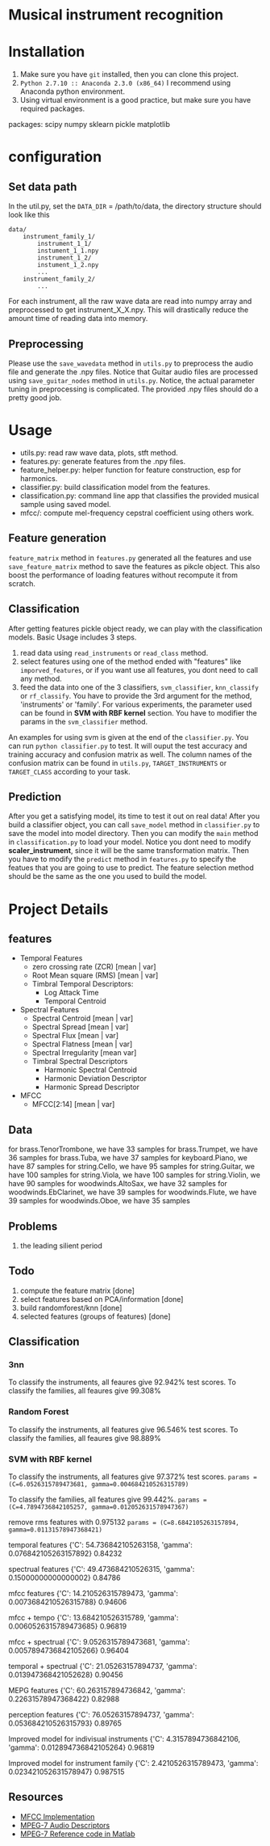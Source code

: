 # Musical instrument recognition

# Installation

1. Make sure you have `git` installed, then you can clone this project.
2. `Python 2.7.10 :: Anaconda 2.3.0 (x86_64)` I recommend using Anaconda python environment.
3. Using virtual environment is a good practice, but make sure you have required packages.

packages:
scipy
numpy
sklearn
pickle
matplotlib

# configuration

## Set data path

In the util.py, set the `DATA_DIR` = /path/to/data, the directory structure should look like this
```
data/
    instrument_family_1/
        instrument_1_1/
        instument_1_1.npy
        instrument_1_2/
        instument_1_2.npy
        ...
    instrument_family_2/
        ...
```
For each instrument, all the raw wave data are read into numpy array and preprocessed to get instrument_X_X.npy.
This will drastically reduce the amount time of reading data into memory.

## Preprocessing

Please use the `save_wavedata` method in `utils.py` to preprocess the audio file and generate the .npy files. Notice that Guitar audio files are processed using `save_guitar_nodes` method in `utils.py`.
Notice, the actual parameter tuning in preprocessing is complicated. The provided .npy files should do a pretty good job.

# Usage
 * utils.py: read raw wave data, plots, stft method.
 * features.py: generate features from the .npy files.
 * feature_helper.py: helper function for feature construction, esp for harmonics.
 * classifier.py: build classification model from the features.
 * classification.py: command line app that classifies the provided musical sample using saved model.
 * mfcc/: compute mel-frequency cepstral coefficient using others work.

## Feature generation

`feature_matrix` method in `features.py` generated all the features and use `save_feature_matrix` method to save the features as pikcle object. This also boost the performance of loading features without recompute it from scratch.

## Classification

After getting features pickle object ready, we can play with the classification models. Basic Usage includes 3 steps.
 1. read data using `read_instruments` or `read_class` method.
 2. select features using one of the method ended with "features" like `imporved_features`, or if you want use all features, you dont need to call any method.
 3. feed the data into one of the 3 classifiers, `svm_classifier`, `knn_classify` or `rf_classify`. You have to provide the 3rd argument for the method, 'instruments' or 'family'. For various experiments, the parameter used can be found in **SVM with RBF kernel** section. You have to modifier the params in the `svm_classifier` method.

An examples for using svm is given at the end of the `classifier.py`. You can run `python classifier.py` to test. It will ouput the test accuracy and training accuracy and confusion matrix as well. The column names of the confusion matrix can be found in `utils.py`, `TARGET_INSTRUMENTS` or `TARGET_CLASS` according to your task.

## Prediction

After you get a satisfying model, its time to test it out on real data! After you build a classifier object, you can call `save_model` method in `classifier.py` to save the model into model directory. Then you can modify the `main` method in `classification.py` to load your model. Notice you dont need to modify **scaler_instrument**, since it will be the same transformation matrix. Then you have to modify the `predict` method in `features.py` to specify the featues that you are going to use to predict. The feature selection method should be the same as the one you used to build the model.


# Project Details
## features

 * Temporal Features
    + zero crossing rate (ZCR) [mean | var]
    + Root Mean square (RMS) [mean | var]
    + Timbral Temporal Descriptors:
        - Log Attack Time
        - Temporal Centroid
 * Spectral Features
    + Spectral Centroid [mean | var]
    + Spectral Spread [mean | var]
    + Spectral Flux [mean | var]
    + Spectral Flatness [mean | var]
    + Spectral Irregularity [mean var]
    + Timbral Spectral Descriptors
        - Harmonic Spectral Centroid
        - Harmonic Deviation Descriptor
        - Harmonic Spread Descriptor
 * MFCC
    + MFCC[2:14] [mean | var]

## Data

for brass.TenorTrombone, we have 33 samples
for brass.Trumpet, we have 36 samples
for brass.Tuba, we have 37 samples
for keyboard.Piano, we have 87 samples
for string.Cello, we have 95 samples
for string.Guitar, we have 100 samples
for string.Viola, we have 100 samples
for string.Violin, we have 90 samples
for woodwinds.AltoSax, we have 32 samples
for woodwinds.EbClarinet, we have 39 samples
for woodwinds.Flute, we have 39 samples
for woodwinds.Oboe, we have 35 samples

## Problems
1. the leading silient period

## Todo
1. compute the feature matrix [done]
2. select features based on PCA/information [done]
3. build randomforest/knn [done]
4. selected features (groups of features) [done]


## Classification
### 3nn
To classify the instruments, all feaures give 92.942% test scores.
To classify the families, all feaures give 99.308%

### Random Forest
To classify the instruments, all features give 96.546% test scores.
To classify the families, all feaures give 98.889%


### SVM with RBF kernel
To classify the instruments, all features give 97.372% test scores.
    `params = (C=6.0526315789473681, gamma=0.004684210526315789)`

To classify the families, all features give 99.442%.
    `params = (C=4.7894736842105257, gamma=0.012052631578947367)`

remove rms features with 0.975132
    `params = (C=8.6842105263157894, gamma=0.01131578947368421)`

temporal features
{'C': 54.736842105263158, 'gamma': 0.076842105263157892}
0.84232

spectrual features
{'C': 49.473684210526315, 'gamma': 0.15000000000000002}
0.84786

mfcc features
{'C': 14.210526315789473, 'gamma': 0.0073684210526315788}
0.94606

mfcc + tempo
{'C': 13.684210526315789, 'gamma': 0.0060526315789473685}
0.96819

mfcc + spectrual
{'C': 9.0526315789473681, 'gamma': 0.0057894736842105266}
0.96404

temporal + spectrual
{'C': 21.05263157894737, 'gamma': 0.013947368421052628}
0.90456

MEPG features
{'C': 60.263157894736842, 'gamma': 0.22631578947368422}
0.82988

perception features
{'C': 76.05263157894737, 'gamma': 0.053684210526315793}
0.89765

Improved model for indivisual instruments
{'C': 4.3157894736842106, 'gamma': 0.012894736842105264}
0.96819

Improved model for instrument family
{'C': 2.4210526315789473, 'gamma': 0.023421052631578947}
0.987515



## Resources
 * [MFCC Implementation](https://github.com/jameslyons/python_speech_features)
 * [MPEG-7 Audio Descriptors](http://www-sipl.technion.ac.il/Info/Teaching_Projects_MPEG-7-Audio-Descriptors_e.shtml)
 * [MPEG-7 Reference code in Matlab](http://mpeg7.doc.gold.ac.uk/mirror/v1/Matlab-XM/index.html)
